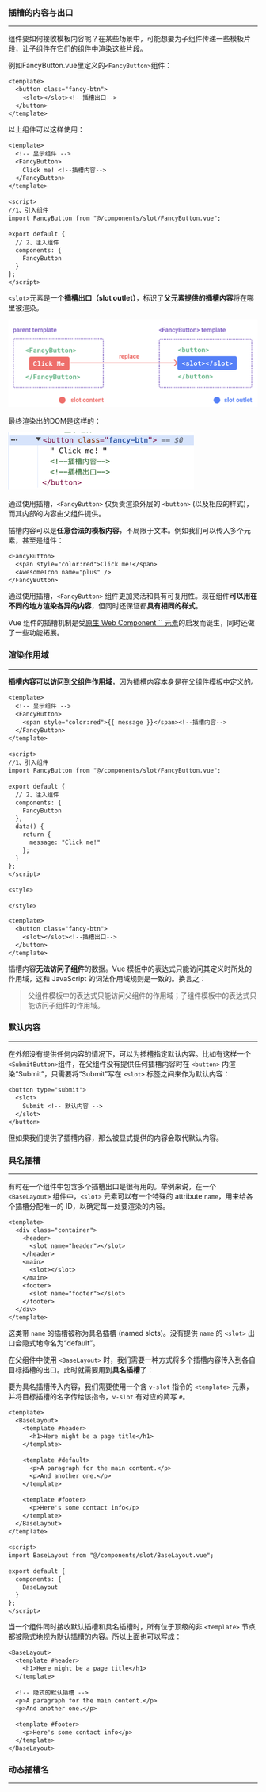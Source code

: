 ### 插槽的内容与出口

---

组件要如何接收模板内容呢？在某些场景中，可能想要为子组件传递一些模板片段，让子组件在它们的组件中渲染这些片段。

例如FancyButton.vue里定义的`<FancyButton>`组件：

```vue
<template>
  <button class="fancy-btn">
    <slot></slot><!--插槽出口-->
  </button>
</template>
```

以上组件可以这样使用：

```vue
<template>
  <!-- 显示组件 -->
  <FancyButton>
    Click me! <!--插槽内容-->
  </FancyButton>
</template>

<script>
//1、引入组件
import FancyButton from "@/components/slot/FancyButton.vue";

export default {
  // 2、注入组件
  components: {
    FancyButton
  }
};
</script>
```

`<slot>`元素是一个**插槽出口（slot outlet）**，标识了**父元素提供的插槽内容**将在哪里被渲染。

![image-20240330095701833](img/image-20240330095701833.png)

最终渲染出的DOM是这样的：

<img src="img/image-20240330095813399.png" alt="image-20240330095813399" style="zoom: 67%;" />

通过使用插槽，`<FancyButton>` 仅负责渲染外层的 `<button>` (以及相应的样式)，而其内部的内容由父组件提供。

插槽内容可以是**任意合法的模板内容**，不局限于文本。例如我们可以传入多个元素，甚至是组件：

```vue
<FancyButton>
  <span style="color:red">Click me!</span>
  <AwesomeIcon name="plus" />
</FancyButton>
```

通过使用插槽，`<FancyButton>` 组件更加灵活和具有可复用性。现在组件**可以用在不同的地方渲染各异的内容**，但同时还保证都**具有相同的样式**。

Vue 组件的插槽机制是受[原生 Web Component `` 元素](https://developer.mozilla.org/en-US/docs/Web/HTML/Element/slot)的启发而诞生，同时还做了一些功能拓展。



### 渲染作用域

---

 **插槽内容可以访问到父组件作用域**，因为插槽内容本身是在父组件模板中定义的。

```vue
<template>
  <!-- 显示组件 -->
  <FancyButton>
    <span style="color:red">{{ message }}</span><!--插槽内容-->
  </FancyButton>
</template>

<script>
//1、引入组件
import FancyButton from "@/components/slot/FancyButton.vue";

export default {
  // 2、注入组件
  components: {
    FancyButton
  },
  data() {
    return {
      message: "Click me!"
    };
  }
};
</script>

<style>

</style>
```

```vue
<template>
  <button class="fancy-btn">
    <slot></slot><!--插槽出口-->
  </button>
</template>
```

插槽内容**无法访问子组件**的数据。Vue 模板中的表达式只能访问其定义时所处的作用域，这和 JavaScript 的词法作用域规则是一致的。换言之：

>父组件模板中的表达式只能访问父组件的作用域；子组件模板中的表达式只能访问子组件的作用域。



### 默认内容

---

在外部没有提供任何内容的情况下，可以为插槽指定默认内容。比如有这样一个`<SubmitButton>`组件，在父组件没有提供任何插槽内容时在 `<button>` 内渲染“Submit”，只需要将“Submit”写在 `<slot>` 标签之间来作为默认内容：

```vue
<button type="submit">
  <slot>
    Submit <!-- 默认内容 -->
  </slot>
</button>
```

但如果我们提供了插槽内容，那么被显式提供的内容会取代默认内容。



### 具名插槽

---

有时在一个组件中包含多个插槽出口是很有用的。举例来说，在一个 `<BaseLayout>` 组件中，`<slot>` 元素可以有一个特殊的 attribute `name`，用来给各个插槽分配唯一的 ID，以确定每一处要渲染的内容。

```vue
<template>
  <div class="container">
    <header>
      <slot name="header"></slot>
    </header>
    <main>
      <slot></slot>
    </main>
    <footer>
      <slot name="footer"></slot>
    </footer>
  </div>
</template>
```

这类带 `name` 的插槽被称为具名插槽 (named slots)。没有提供 `name` 的 `<slot>` 出口会隐式地命名为“default”。

在父组件中使用 `<BaseLayout>` 时，我们需要一种方式将多个插槽内容传入到各自目标插槽的出口。此时就需要用到**具名插槽**了：

要为具名插槽传入内容，我们需要使用一个含 `v-slot` 指令的 `<template>` 元素，并将目标插槽的名字传给该指令，`v-slot` 有对应的简写 `#`。

```vue
<template>
  <BaseLayout>
    <template #header>
      <h1>Here might be a page title</h1>
    </template>

    <template #default>
      <p>A paragraph for the main content.</p>
      <p>And another one.</p>
    </template>

    <template #footer>
      <p>Here's some contact info</p>
    </template>
  </BaseLayout>
</template>

<script>
import BaseLayout from "@/components/slot/BaseLayout.vue";

export default {
  components: {
    BaseLayout
  }
};
</script>
```

当一个组件同时接收默认插槽和具名插槽时，所有位于顶级的非 `<template>` 节点都被隐式地视为默认插槽的内容。所以上面也可以写成：

```vue
<BaseLayout>
  <template #header>
    <h1>Here might be a page title</h1>
  </template>

  <!-- 隐式的默认插槽 -->
  <p>A paragraph for the main content.</p>
  <p>And another one.</p>

  <template #footer>
    <p>Here's some contact info</p>
  </template>
</BaseLayout>
```



### 动态插槽名

---































